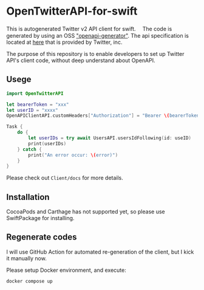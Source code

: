 # OpenTwitterAPI-for-swift

This is autogenerated Twitter v2 API client for swift.　 The code is generated by using an OSS ["openapi-generator"](https://github.com/OpenAPITools/openapi-generator). The api specification is located at [here](https://api.twitter.com/2/openapi.json) that is provided by Twitter, inc.

The purpose of this repository is to enable developers to set up Twitter API's client code, without deep understand about OpenAPI.

## Usege

```swift
import OpenTwitterAPI

let bearerToken = "xxx"
let userID = "xxxx"
OpenAPIClientAPI.customHeaders["Authorization"] = "Bearer \(bearerToken)"

Task {
    do {
        let userIDs = try await UsersAPI.usersIdFollowing(id: useID)
        print(userIDs)
    } catch {
        print("An error occur: \(error)")
    }
}

```

Please check out `Client/docs` for more details.

## Installation

CocoaPods and Carthage has not supported yet, so please use SwiftPackage for installing.

## Regenerate codes

I will use GitHub Action for automated re-generation of the client, but I kick it manually now.

Please setup Docker environment, and execute:

```
docker compose up
```
